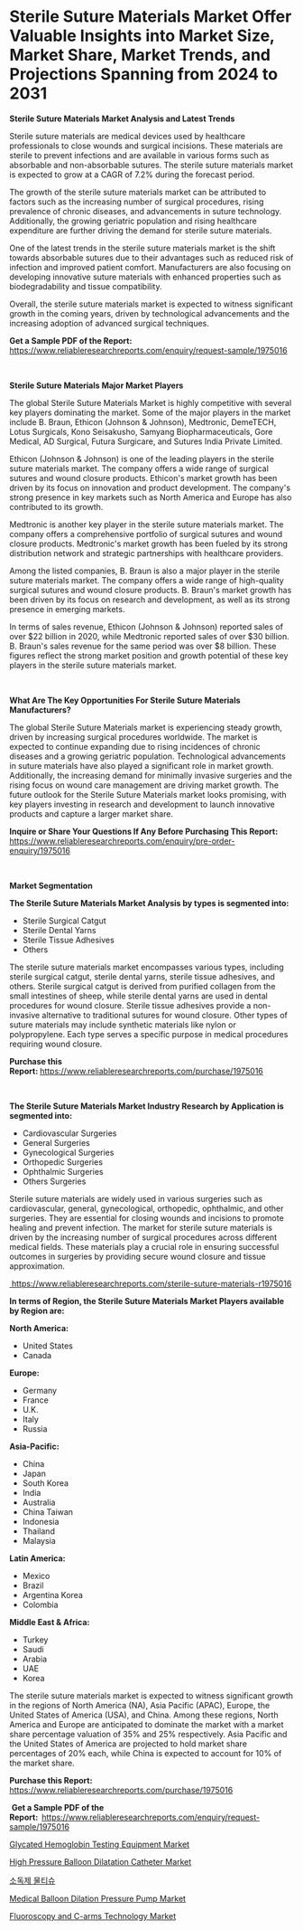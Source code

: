 <p><h1>Sterile Suture Materials Market Offer Valuable Insights into Market Size, Market Share, Market Trends, and Projections Spanning from 2024 to 2031</h1></p><p><strong>Sterile Suture Materials Market Analysis and Latest Trends</strong></p>
<p><p>Sterile suture materials are medical devices used by healthcare professionals to close wounds and surgical incisions. These materials are sterile to prevent infections and are available in various forms such as absorbable and non-absorbable sutures. The sterile suture materials market is expected to grow at a CAGR of 7.2% during the forecast period.</p><p>The growth of the sterile suture materials market can be attributed to factors such as the increasing number of surgical procedures, rising prevalence of chronic diseases, and advancements in suture technology. Additionally, the growing geriatric population and rising healthcare expenditure are further driving the demand for sterile suture materials.</p><p>One of the latest trends in the sterile suture materials market is the shift towards absorbable sutures due to their advantages such as reduced risk of infection and improved patient comfort. Manufacturers are also focusing on developing innovative suture materials with enhanced properties such as biodegradability and tissue compatibility.</p><p>Overall, the sterile suture materials market is expected to witness significant growth in the coming years, driven by technological advancements and the increasing adoption of advanced surgical techniques.</p></p>
<p><strong>Get a Sample PDF of the Report:&nbsp;</strong> <a href="https://www.reliableresearchreports.com/enquiry/request-sample/1975016">https://www.reliableresearchreports.com/enquiry/request-sample/1975016</a></p>
<p>&nbsp;</p>
<p><strong>Sterile Suture Materials Major Market Players</strong></p>
<p><p>The global Sterile Suture Materials Market is highly competitive with several key players dominating the market. Some of the major players in the market include B. Braun, Ethicon (Johnson & Johnson), Medtronic, DemeTECH, Lotus Surgicals, Kono Seisakusho, Samyang Biopharmaceuticals, Gore Medical, AD Surgical, Futura Surgicare, and Sutures India Private Limited.</p><p>Ethicon (Johnson & Johnson) is one of the leading players in the sterile suture materials market. The company offers a wide range of surgical sutures and wound closure products. Ethicon's market growth has been driven by its focus on innovation and product development. The company's strong presence in key markets such as North America and Europe has also contributed to its growth.</p><p>Medtronic is another key player in the sterile suture materials market. The company offers a comprehensive portfolio of surgical sutures and wound closure products. Medtronic's market growth has been fueled by its strong distribution network and strategic partnerships with healthcare providers.</p><p>Among the listed companies, B. Braun is also a major player in the sterile suture materials market. The company offers a wide range of high-quality surgical sutures and wound closure products. B. Braun's market growth has been driven by its focus on research and development, as well as its strong presence in emerging markets.</p><p>In terms of sales revenue, Ethicon (Johnson & Johnson) reported sales of over $22 billion in 2020, while Medtronic reported sales of over $30 billion. B. Braun's sales revenue for the same period was over $8 billion. These figures reflect the strong market position and growth potential of these key players in the sterile suture materials market.</p></p>
<p>&nbsp;</p>
<p><strong>What Are The Key Opportunities For Sterile Suture Materials Manufacturers?</strong></p>
<p><p>The global Sterile Suture Materials market is experiencing steady growth, driven by increasing surgical procedures worldwide. The market is expected to continue expanding due to rising incidences of chronic diseases and a growing geriatric population. Technological advancements in suture materials have also played a significant role in market growth. Additionally, the increasing demand for minimally invasive surgeries and the rising focus on wound care management are driving market growth. The future outlook for the Sterile Suture Materials market looks promising, with key players investing in research and development to launch innovative products and capture a larger market share.</p></p>
<p><strong>Inquire or Share Your Questions If Any Before Purchasing This Report:</strong> <a href="https://www.reliableresearchreports.com/enquiry/pre-order-enquiry/1975016">https://www.reliableresearchreports.com/enquiry/pre-order-enquiry/1975016</a></p>
<p>&nbsp;</p>
<p><strong>Market Segmentation</strong></p>
<p><strong>The Sterile Suture Materials Market Analysis by types is segmented into:</strong></p>
<p><ul><li>Sterile Surgical Catgut</li><li>Sterile Dental Yarns</li><li>Sterile Tissue Adhesives</li><li>Others</li></ul></p>
<p><p>The sterile suture materials market encompasses various types, including sterile surgical catgut, sterile dental yarns, sterile tissue adhesives, and others. Sterile surgical catgut is derived from purified collagen from the small intestines of sheep, while sterile dental yarns are used in dental procedures for wound closure. Sterile tissue adhesives provide a non-invasive alternative to traditional sutures for wound closure. Other types of suture materials may include synthetic materials like nylon or polypropylene. Each type serves a specific purpose in medical procedures requiring wound closure.</p></p>
<p><strong>Purchase this Report:&nbsp;</strong><a href="https://www.reliableresearchreports.com/purchase/1975016">https://www.reliableresearchreports.com/purchase/1975016</a></p>
<p>&nbsp;</p>
<p><strong>The Sterile Suture Materials Market Industry Research by Application is segmented into:</strong></p>
<p><ul><li>Cardiovascular Surgeries</li><li>General Surgeries</li><li>Gynecological Surgeries</li><li>Orthopedic Surgeries</li><li>Ophthalmic Surgeries</li><li>Others Surgeries</li></ul></p>
<p><p>Sterile suture materials are widely used in various surgeries such as cardiovascular, general, gynecological, orthopedic, ophthalmic, and other surgeries. They are essential for closing wounds and incisions to promote healing and prevent infection. The market for sterile suture materials is driven by the increasing number of surgical procedures across different medical fields. These materials play a crucial role in ensuring successful outcomes in surgeries by providing secure wound closure and tissue approximation.</p></p>
<p><a href="https://www.reliableresearchreports.com/sterile-suture-materials-r1975016">&nbsp;https://www.reliableresearchreports.com/sterile-suture-materials-r1975016</a></p>
<p><strong>In terms of Region, the Sterile Suture Materials Market Players available by Region are:</strong></p>
<p>
    <p> <strong> North America: </strong>
        <ul>
            <li>United States</li>
            <li>Canada</li>
        </ul>
        </p> 
    <p> <strong> Europe: </strong>
        <ul>
            <li>Germany</li>
            <li>France</li>
            <li>U.K.</li>
            <li>Italy</li>
            <li>Russia</li>
        </ul>
        </p> 
    <p> <strong> Asia-Pacific: </strong>
        <ul>
            <li>China</li>
            <li>Japan</li>
            <li>South Korea</li>
            <li>India</li>
            <li>Australia</li>
            <li>China Taiwan</li>
            <li>Indonesia</li>
            <li>Thailand</li>
            <li>Malaysia</li>
        </ul>
        </p> 
    <p> <strong> Latin America: </strong>
        <ul>
            <li>Mexico</li>
            <li>Brazil</li>
            <li>Argentina Korea</li>
            <li>Colombia</li>
        </ul>
        </p> 
    <p> <strong> Middle East & Africa: </strong>
        <ul>
            <li>Turkey</li>
            <li>Saudi</li>
            <li>Arabia</li>
            <li>UAE</li>
            <li>Korea</li>
        </ul>
    </p>
    </p>
<p><p>The sterile suture materials market is expected to witness significant growth in the regions of North America (NA), Asia Pacific (APAC), Europe, the United States of America (USA), and China. Among these regions, North America and Europe are anticipated to dominate the market with a market share percentage valuation of 35% and 25% respectively. Asia Pacific and the United States of America are projected to hold market share percentages of 20% each, while China is expected to account for 10% of the market share.</p></p>
<p><strong>Purchase this Report: </strong><a href="https://www.reliableresearchreports.com/purchase/1975016">https://www.reliableresearchreports.com/purchase/1975016</a></p>
<p>&nbsp;<strong>Get a Sample PDF of the Report:&nbsp;&nbsp;</strong><a href="https://www.reliableresearchreports.com/enquiry/request-sample/1975016">https://www.reliableresearchreports.com/enquiry/request-sample/1975016</a></p>
<p><strong></strong></p>
<p><p><a href="https://github.com/sowravmitra0/Market-Research-Report-List-1/blob/main/glycated-hemoglobin-testing-equipment-market.md">Glycated Hemoglobin Testing Equipment Market</a></p><p><a href="https://github.com/kaiserrayhan25/Market-Research-Report-List-1/blob/main/high-pressure-balloon-dilatation-catheter-market.md">High Pressure Balloon Dilatation Catheter Market</a></p><p><a href="https://github.com/nigaleamar09/Market-Research-Report-List-2/blob/main/572915377241.md">소독제 물티슈</a></p><p><a href="https://github.com/JosephMorgajjtiXfg/Market-Research-Report-List-1/blob/main/medical-balloon-dilation-pressure-pump-market.md">Medical Balloon Dilation Pressure Pump Market</a></p><p><a href="https://github.com/maesanjaya8/Market-Research-Report-List-1/blob/main/fluoroscopy-and-c-arms-technology-market.md">Fluoroscopy and C-arms Technology Market</a></p></p>